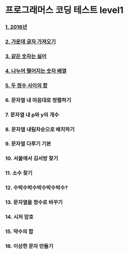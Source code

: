# 프로그래머스 코딩 테스트 level1

### [1. 2016년](https://github.com/k0102575/Programmers/blob/master/level1/1_year2016.js)

### [2. 가운데 글자 가져오기](https://github.com/k0102575/Programmers/blob/master/level1/2_getMiddleLetter.js)

### [3. 같은 숫자는 싫어](https://github.com/k0102575/Programmers/blob/master/level1/3_iHateSameNumbers.js)

### [4. 나누어 떨어지는 숫자 배열](https://github.com/k0102575/Programmers/blob/master/level1/4_fallingNumberArray.js)

### [5. 두 정수 사이의 합](https://github.com/k0102575/Programmers/blob/master/level1/5_sumTwoIntegers.js)

### 6. 문자열 내 마음대로 정렬하기

### 7. 문자열 내 p와 y의 개수

### 8. 문자열 내림차순으로 배치하기

### 9. 문자열 다루기 기본

### 10. 서울에서 김서방 찾기

### 11. 소수 찾기

### 12. 수박수박수박수박수박수?

### 13. 문자열을 정수로 바꾸기

### 14. 시저 암호

### 15. 약수의 합

### 16. 이상한 문자 만들기